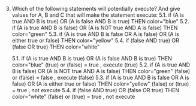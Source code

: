 3. Which of the following statements will potentially execute? And give values for A, B and C that will make the statement execute:
    5.1. if (A is true AND B is true) OR (A is false AND B is true) THEN color="blue"
    5.2. if (A is true AND B is false) OR (A is NOT true AND A is false) THEN color="green"
    5.3. if (A is true AND B is false OR A is false) OR (A is either true or false) THEN color="yellow"
    5.4. if (false AND true) OR (false OR true) THEN color="white"





    5.1. if (A is true AND B is true) OR (A is false AND B is true) THEN color="blue"    (true) or (false) = true  ,  execute (true)
    5.2. if (A is true AND B is false) OR (A is NOT true AND A is false) THEN color="green"   (false) or (false) = false , execute (false)
    5.3. if (A is true AND B is false OR A is false) OR (A is either true or false) THEN color="yellow"  (false) or (true) = true , not execute
    5.4. if (false AND true) OR (false OR true) THEN color="white"     (false) or (true) = true   , not execute